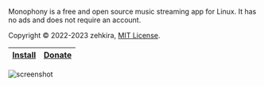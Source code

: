 Monophony is a free and open source music streaming app for Linux. It has no ads and does not require an account.

Copyright © 2022-2023 zehkira, [MIT License](https://gitlab.com/zehkira/monophony/-/blob/master/source/LICENSE).

| [Install](https://flathub.org/apps/details/io.gitlab.zehkira.Monophony) | [Donate](https://www.patreon.com/bePatron?u=65739770) |
|-|-|

<img src='https://gitlab.com/zehkira/monophony/-/raw/master/assets/screenshot1.png' alt='screenshot'>
